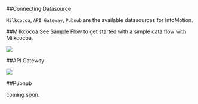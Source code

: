 ##Connecting Datasource 

`Milkcocoa`, `API Gateway`, `Pubnub` are the available datasources for InfoMotion. 

##Milkcocoa 
See [Sample Flow]() to get started with a simple data flow with Milkcocoa.

![](/_asset/images/enebular-developers-datasource2.png) 

##API Gateway 

![](/_asset/images/enebular-developers-datasource-apigateway.png)

##Pubnub 

coming soon.
